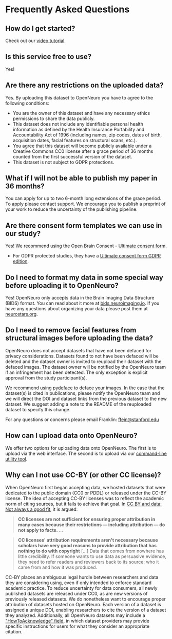 # Frequently Asked Questions

## How do I get started?

Check out our [video tutorial](https://www.youtube.com/watch?v=FK_c1x1Pilk).

## Is this service free to use?

Yes!

## Are there any restrictions on the uploaded data?

Yes. By uploading this dataset to OpenNeuro you have to agree to the following conditions:

- You are the owner of this dataset and have any necessary ethics permissions to share the data publicly.
- This dataset does not include any identifiable personal health information as defined by the Health Insurance Portability and Accountability Act of 1996 (including names, zip codes, dates of birth, acquisition dates, facial features on structural scans, etc.).
- You agree that this dataset will become publicly available under a Creative Commons CC0 license after a grace period of 36 months counted from the first successful version of the dataset.
- This dataset is not subject to GDPR protections.

## What if I will not be able to publish my paper in 36 months?

You can apply for up to two 6-month long extensions of the grace period. To apply please contact support. We encourage you to publish a preprint of your work to reduce the uncertainty of the publishing pipeline.

## Are there consent form templates we can use in our study?

Yes! We recommend using the Open Brain Consent - [Ultimate consent form](https://open-brain-consent.readthedocs.io/en/stable/ultimate.html).

- For GDPR protected studies, they have a [Ultimate consent form GDPR edition](https://open-brain-consent.readthedocs.io/en/stable/gdpr/ultimate_gdpr.html).

## Do I need to format my data in some special way before uploading it to OpenNeuro?

Yes! OpenNeuro only accepts data in the Brain Imaging Data Structure (BIDS) format. You can read about it more at [bids.neuroimaging.io](http://bids.neuroimaging.io/). If you have any questions about organizing your data please post them at [neurostars.org](https://neurostars.org/tags/bids).

## Do I need to remove facial features from structural images before uploading the data?

OpenNeuro does not accept datasets that have not been defaced for privacy considerations. Datasets found to not have been defaced will be deleted and the dataset owner is invited to reupload their dataset with the defaced images. The dataset owner will be notified by the OpenNeuro team if an infringement has been detected. The only exception is explicit approval from the study participant(s).

We recommend using [pydeface](https://pypi.python.org/pypi/pydeface) to deface your images. In the case that the dataset(s) is cited in publications, please notify the OpenNeuro team and we will direct the DOI and dataset links from the previous dataset to the new dataset. We suggest adding a note to the README of the reuploaded dataset to specify this change.

For any questions or concerns please email Franklin: <ffein@stanford.edu>

## How can I upload data onto OpenNeuro?

We offer two options for uploading data onto OpenNeuro. The first is to upload via the web interface. The second is to upload via our [command-line utility tool](https://docs.openneuro.org/packages/openneuro-cli.html).

## Why can I not use CC-BY (or other CC license)?

When OpenNeuro first began accepting data, we hosted datasets that were dedicated to the public domain (CC0 or PDDL) or released under the CC-BY license. The idea of accepting CC-BY licenses was to reflect the academic norm of citing sources, but it fails to achieve that goal. In [CC BY and data: Not always a good fit](https://osc.universityofcalifornia.edu/2016/09/cc-by-and-data-not-always-a-good-fit/), it is argued:

> **CC licenses are not sufficient for ensuring proper attribution in many cases because their restrictions — including attribution — do not apply to facts.**
> ...

> **CC licenses' attribution requirements aren't necessary because scholars have very good reasons to provide attribution that has nothing to do with copyright** \[...] Data that comes from nowhere has little credibility. If someone wants to use data as persuasive evidence, they need to refer readers and reviewers back to its source: who it came from and how it was produced.

CC-BY places an ambiguous legal hurdle between researchers and data they are considering using, even if only intended to enforce standard academic practice. To reduce uncertainty for data consumers, all newly published datasets are released under CC0, as are new versions of previously released datasets. We do nonetheless want to encourage proper attribution of datasets hosted on OpenNeuro. Each version of a dataset is assigned a unique DOI, enabling researchers to cite the version of a dataset they analyzed. Additionally, all OpenNeuro datasets may include a ["HowToAcknowledge" field](https://bids-specification.readthedocs.io/en/stable/03-modality-agnostic-files.html#dataset_descriptionjson), in which dataset providers may provide specific instructions for users for what they consider an appropriate citation.

